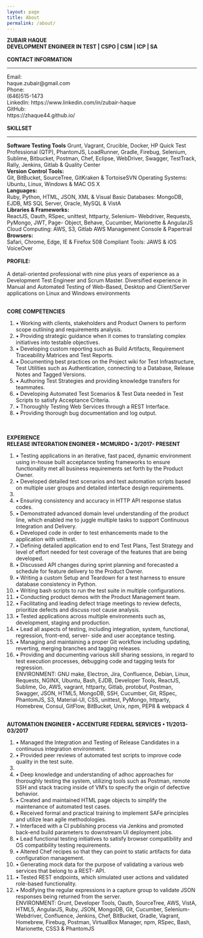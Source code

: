```yaml
---
layout: page
title: About
permalink: /about/
---
```


<amp-img width="83.33" height="57.33" layout="responsive" src="http://insights.dice.com/wp-content/uploads/2014/07/C-Programming.jpg"></amp-img>

<b>ZUBAIR HAQUE<br>
DEVELOPMENT ENGINEER IN TEST | CSPO | CSM | ICP | SA</b><br><br>
<b>CONTACT INFORMATION</b>
<hr>
Email:<br>
haque.zubair@gmail.com <br>
Phone:<br>
(646)515-1473<br>
LinkedIn: https://www.linkedin.com/in/zubair-haque<br>
GitHub:<br>
https://zhaque44.github.io/<br><br>
<b>SKILLSET</b>
<hr>
<b>Software Testing Tools</b>
Grunt, Vagrant, Crucible, Docker, HP Quick Test Professional (QTP), PhantomJS, LoadRunner, Gradle, Firebug, Selenium, Sublime, Bitbucket, Postman, Chef, Eclipse, WebDriver, Swagger, TestTrack, Rally, Jenkins, Gitlab & Quality Center<br>
<b>Version Control Tools:</b><br>
Git, BitBucket, SourceTree, GitKraken & TortoiseSVN Operating Systems: Ubuntu, Linux, Windows
& MAC OS X<br>
<b>Languages:</b><br>
Ruby, Python, HTML, JSON, XML & Visual Basic Databases:
MongoDB, EJDB, MS SQL Server, Oracle, MySQL & VistA<br>
<b>Libraries & Frameworks:</b><br>
ReactJS, Oauth, RSpec, unittest, httparty, Selenium- Webdriver, Requests, PyMongo, JWT, Page- Object, Behave, Cucumber, Marionette & AngularJS Cloud Computing:
AWS, S3, Gitlab
AWS Management Console & Papertrail<br>
<b>Browsers:</b><br>
Safari, Chrome, Edge, IE & Firefox
508 Compliant Tools: JAWS & iOS VoiceOver<br><br>
<b>PROFILE:</b><br><br>
A detail-oriented professional with nine plus years of experience as a Development Test Engineer and Scrum Master. Diversified experience in Manual and Automated Testing of Web-Based, Desktop and Client/Server applications on Linux and Windows environments<br><br>

<b>CORE COMPETENCIES</b>
<ol>
<li>• Working with clients, stakeholders and Product Owners to perform scope outlining and requirements analysis.</li>
<li>• Providing strategic guidance when it comes to translating complex initiatives into testable objectives.</li>
<li>• Developing custom reporting such as Build Artifacts, Requirement Traceability Matrices and Test Reports.
</li>
<li>• Documenting best practices on the Project wiki for Test Infrastructure, Test Utilities such as Authentication, connecting to a Database, Release Notes and Tagged Versions.</li>
<li>• Authoring Test Strategies and providing knowledge transfers for teammates.</li>
<li>• Developing Automated Test Scenarios & Test Data needed in Test Scripts to satisfy Acceptance Criteria.</li>
<li>• Thoroughly Testing Web Services through a REST Interface.</li>
<li>• Providing thorough bug documentation and log output.</li>
</ol><br><br>
<b>EXPERIENCE<br>
RELEASE INTEGRATION ENGINEER • MCMURDO • 3/2017- PRESENT</b>
<ol>
<li>• Testing applications in an iterative, fast paced, dynamic environment using in-house built acceptance testing frameworks to ensure functionality met all business requirements set forth by the Product Owner.</li>
<li>• Developed detailed test scenarios and test automation scripts based on multiple user groups and detailed interface design requirements.<li>
<li>• Ensuring consistency and accuracy in HTTP API response status codes.</li>
<li>• Demonstrated advanced domain level understanding of the product line, which enabled me to juggle multiple tasks to support Continuous Integration and Delivery.</li>
<li>• Developed code in order to test enhancements made to the application with unittest.</li>
<li>• Defining detailed application end to end Test Plans, Test Strategy and level of effort needed for test coverage of the features that are being developed.</li>
<li>• Discussed API changes during sprint planning and forecasted a schedule for feature delivery to the Product Owner.</li>
<li>• Writing a custom Setup and Teardown for a test harness to ensure database consistency in Python.</li>
<li>• Writing bash scripts to run the test suite in multiple configurations.</li>
<li>• Conducting product demos with the Product Management team.</li>
<li>• Facilitating and leading defect triage meetings to review defects, prioritize defects and discuss root
cause analysis.</li>
<li>• Tested applications across multiple environments such as, development, staging and production.</li>
<li>
• Lead all aspects of testing, including integration, system, functional, regression, front-end, server-
side and user acceptance testing.</li>
<li>
• Managing and maintaining a proper Git workflow including updating, reverting, merging branches
and tagging releases.</li>
<li>• Providing and documenting various skill sharing sessions, in regard to test execution processes,
debugging code and tagging tests for regression.</li>
ENVIRONMENT: GNU make, Electron, Jira, Confluence, Debian, Linux, Requests, NGINX, Ubuntu, Bash, EJDB, Developer Tools, ReactJS, Sublime, Go, AWS, vagrant, httparty, Gitlab, protobuf, Postman, Swagger, JSON, HTML5, MongoDB, SSH, Cucumber, Git, RSpec, PhantomJS, S3, Material-UI, CSS, unittest, PyMongo, httparty, Homebrew, Consul, GitFlow, BitBucket, Unix, npm, PEP8 & webpack 4
</ol>

<br>
<b>AUTOMATION ENGINEER • ACCENTURE FEDERAL SERVICES • 11/2013-03/2017</b><br>
<ol>
<li>
• Managed the Integration and Testing of Release Candidates in a continuous integration environment.</li>
<li>• Provided peer reviews of automated test scripts to improve code quality in the test suite.<li>
<li>• Deep knowledge and understanding of adhoc approaches for thoroughly testing the system,
utilizing tools such as Postman, remote SSH and stack tracing inside of VM’s to specify the origin of
defective behavior.</li>
<li>• Created and maintained HTML page objects to simplify the maintenance of automated test cases.</li>
<li>• Received formal and practical training to implement SAFe principles and utilize lean agile
methodologies.</li>
<li>• Interfaced with a CI publishing process via Jenkins and promoted back-end build parameters to
downstream UI deployment jobs.</li>
<li>• Lead functional testing initiatives to satisfy browser compatibility and OS compatibility testing
requirements.</li>
<li>• Altered Chef recipes so that they can point to static artifacts for data configuration management.</li>
<li>• Generating mock data for the purpose of validating a various web services that belong to a REST-
API.</li>
<li>• Tested REST endpoints, which simulated user actions and validated role-based functionality.</li>
<li>
• Modifying the regular expressions in a capture group to validate JSON responses being returned
from the server.</li>
ENVIRONMENT: Grunt, Developer Tools, Oauth, SourceTree, AWS, VistA, HTML5, AngularJS, Ruby, JSON, MongoDB, Git, Cucumber, Selenium-Webdriver, Confluence, Jenkins, Chef, BitBucket, Gradle, Vagrant, Homebrew, Firebug, Postman, VirtualBox Manager, npm, RSpec, Bash, Marionette, CSS3 & PhantomJS
</ol>
